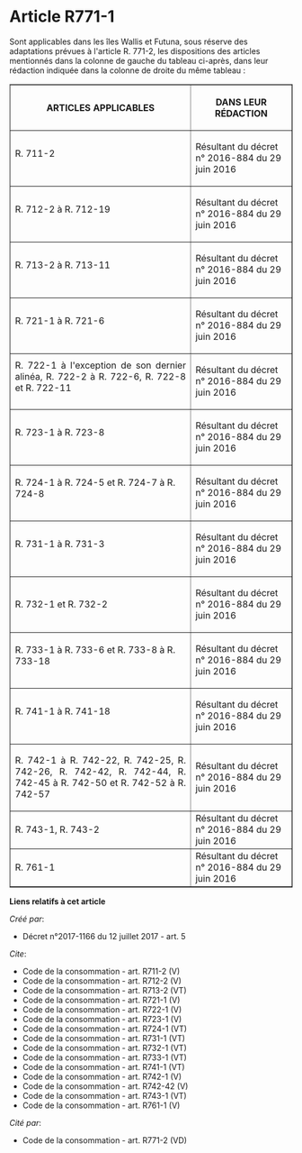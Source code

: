 # Article R771-1

Sont applicables dans les îles Wallis et Futuna, sous réserve des adaptations prévues à l'article R. 771-2, les dispositions
des articles mentionnés dans la colonne de gauche du tableau ci-après, dans leur rédaction indiquée dans la colonne de droite
du même tableau : 

<table border="1">
  <tbody>
    <tr>
      <th>

ARTICLES APPLICABLES </th>
      <th>

DANS LEUR RÉDACTION </th>
    </tr>
    <tr>
      <td align="left">
R. 711-2 
</td>
      <td align="left">

Résultant du décret n° 2016-884 du 29 juin 2016 </td>
    </tr>
    <tr>
      <td align="left">
R. 712-2 à R. 712-19 
</td>
      <td align="left">

Résultant du décret n° 2016-884 du 29 juin 2016 </td>
    </tr>
    <tr>
      <td align="left">
R. 713-2 à R. 713-11 
</td>
      <td align="left">

Résultant du décret n° 2016-884 du 29 juin 2016 </td>
    </tr>
    <tr>
      <td align="left">
R. 721-1 à R. 721-6 
</td>
      <td align="left">

Résultant du décret n° 2016-884 du 29 juin 2016 </td>
    </tr>
    <tr>
      <td align="justify">
R. 722-1 à l'exception de son dernier alinéa, R. 722-2 à R. 722-6, R. 722-8 et R. 722-11 
</td>
      <td align="left">

Résultant du décret n° 2016-884 du 29 juin 2016 </td>
    </tr>
    <tr>
      <td align="left">
R. 723-1 à R. 723-8 
</td>
      <td align="left">

Résultant du décret n° 2016-884 du 29 juin 2016 </td>
    </tr>
    <tr>
      <td align="left">
R. 724-1 à R. 724-5 et R. 724-7 à R. 724-8 
</td>
      <td align="left">

Résultant du décret n° 2016-884 du 29 juin 2016 </td>
    </tr>
    <tr>
      <td align="left">
R. 731-1 à R. 731-3 
</td>
      <td align="left">

Résultant du décret n° 2016-884 du 29 juin 2016 </td>
    </tr>
    <tr>
      <td align="left">
R. 732-1 et R. 732-2 </td>
      <td align="left">

Résultant du décret n° 2016-884 du 29 juin 2016 </td>
    </tr>
    <tr>
      <td align="left">
R. 733-1 à R. 733-6 et R. 733-8 à R. 733-18 
</td>
      <td align="left">

Résultant du décret n° 2016-884 du 29 juin 2016 </td>
    </tr>
    <tr>
      <td align="left">
R. 741-1 à R. 741-18 
</td>
      <td align="left">

Résultant du décret n° 2016-884 du 29 juin 2016 </td>
    </tr>
    <tr>
      <td align="justify">

R. 742-1 à R. 742-22, R. 742-25, R. 742-26, R. 742-42, R. 742-44, R. 742-45 à R. 742-50 et R. 742-52 à R. 742-57 

</td>
      <td align="left">Résultant du décret n° 2016-884 du 29 juin 2016 </td>
    </tr>
    <tr>
      <td align="left">

R. 743-1, R. 743-2 

</td>
      <td align="left">Résultant du décret n° 2016-884 du 29 juin 2016 </td>
    </tr>
    <tr>
      <td align="left">
R. 761-1
</td>
      <td align="left">Résultant du décret n° 2016-884 du 29 juin 2016</td>
    </tr>
  </tbody>
</table>

**Liens relatifs à cet article**

_Créé par_:

  - Décret n°2017-1166 du 12 juillet 2017 - art. 5

_Cite_:

  - Code de la consommation - art. R711-2 (V)
  - Code de la consommation - art. R712-2 (V)
  - Code de la consommation - art. R713-2 (VT)
  - Code de la consommation - art. R721-1 (V)
  - Code de la consommation - art. R722-1 (V)
  - Code de la consommation - art. R723-1 (V)
  - Code de la consommation - art. R724-1 (VT)
  - Code de la consommation - art. R731-1 (VT)
  - Code de la consommation - art. R732-1 (VT)
  - Code de la consommation - art. R733-1 (VT)
  - Code de la consommation - art. R741-1 (VT)
  - Code de la consommation - art. R742-1 (V)
  - Code de la consommation - art. R742-42 (V)
  - Code de la consommation - art. R743-1 (VT)
  - Code de la consommation - art. R761-1 (V)

_Cité par_:

  - Code de la consommation - art. R771-2 (VD)
